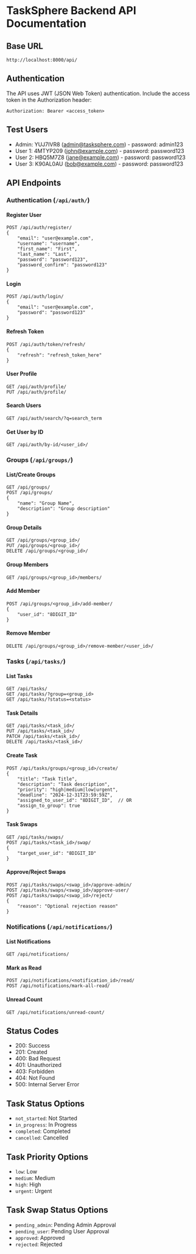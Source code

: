 # TaskSphere Backend API Documentation

## Base URL
```
http://localhost:8000/api/
```

## Authentication
The API uses JWT (JSON Web Token) authentication. Include the access token in the Authorization header:
```
Authorization: Bearer <access_token>
```

## Test Users
- Admin: YUJ7IVR8 (admin@tasksphere.com) - password: admin123
- User 1: 4MTYP209 (john@example.com) - password: password123
- User 2: HBQ5M7Z8 (jane@example.com) - password: password123
- User 3: K90AL0AU (bob@example.com) - password: password123

## API Endpoints

### Authentication (`/api/auth/`)

#### Register User
```
POST /api/auth/register/
{
    "email": "user@example.com",
    "username": "username",
    "first_name": "First",
    "last_name": "Last",
    "password": "password123",
    "password_confirm": "password123"
}
```

#### Login
```
POST /api/auth/login/
{
    "email": "user@example.com",
    "password": "password123"
}
```

#### Refresh Token
```
POST /api/auth/token/refresh/
{
    "refresh": "refresh_token_here"
}
```

#### User Profile
```
GET /api/auth/profile/
PUT /api/auth/profile/
```

#### Search Users
```
GET /api/auth/search/?q=search_term
```

#### Get User by ID
```
GET /api/auth/by-id/<user_id>/
```

### Groups (`/api/groups/`)

#### List/Create Groups
```
GET /api/groups/
POST /api/groups/
{
    "name": "Group Name",
    "description": "Group description"
}
```

#### Group Details
```
GET /api/groups/<group_id>/
PUT /api/groups/<group_id>/
DELETE /api/groups/<group_id>/
```

#### Group Members
```
GET /api/groups/<group_id>/members/
```

#### Add Member
```
POST /api/groups/<group_id>/add-member/
{
    "user_id": "8DIGIT_ID"
}
```

#### Remove Member
```
DELETE /api/groups/<group_id>/remove-member/<user_id>/
```

### Tasks (`/api/tasks/`)

#### List Tasks
```
GET /api/tasks/
GET /api/tasks/?group=<group_id>
GET /api/tasks/?status=<status>
```

#### Task Details
```
GET /api/tasks/<task_id>/
PUT /api/tasks/<task_id>/
PATCH /api/tasks/<task_id>/
DELETE /api/tasks/<task_id>/
```

#### Create Task
```
POST /api/tasks/groups/<group_id>/create/
{
    "title": "Task Title",
    "description": "Task description",
    "priority": "high|medium|low|urgent",
    "deadline": "2024-12-31T23:59:59Z",
    "assigned_to_user_id": "8DIGIT_ID",  // OR
    "assign_to_group": true
}
```

#### Task Swaps
```
GET /api/tasks/swaps/
POST /api/tasks/<task_id>/swap/
{
    "target_user_id": "8DIGIT_ID"
}
```

#### Approve/Reject Swaps
```
POST /api/tasks/swaps/<swap_id>/approve-admin/
POST /api/tasks/swaps/<swap_id>/approve-user/
POST /api/tasks/swaps/<swap_id>/reject/
{
    "reason": "Optional rejection reason"
}
```

### Notifications (`/api/notifications/`)

#### List Notifications
```
GET /api/notifications/
```

#### Mark as Read
```
POST /api/notifications/<notification_id>/read/
POST /api/notifications/mark-all-read/
```

#### Unread Count
```
GET /api/notifications/unread-count/
```

## Status Codes
- 200: Success
- 201: Created
- 400: Bad Request
- 401: Unauthorized
- 403: Forbidden
- 404: Not Found
- 500: Internal Server Error

## Task Status Options
- `not_started`: Not Started
- `in_progress`: In Progress
- `completed`: Completed
- `cancelled`: Cancelled

## Task Priority Options
- `low`: Low
- `medium`: Medium
- `high`: High
- `urgent`: Urgent

## Task Swap Status Options
- `pending_admin`: Pending Admin Approval
- `pending_user`: Pending User Approval
- `approved`: Approved
- `rejected`: Rejected
